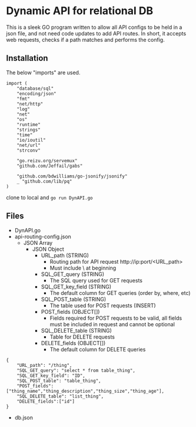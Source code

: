 # Dynamic API for relational DB

This is a sleek GO program written to allow all API configs to be held in a json file, and not need code updates to add API routes. In short, it accepts web requests, checks if a path matches and performs the config. 

## Installation

The below "imports" are used.

```
import (
	"database/sql"
	"encoding/json"
	"fmt"
	"net/http"
	"log"
	"net"
	"os"
	"runtime"
	"strings"
	"time"
	"io/ioutil"
	"net/url"
	"strconv"

	"go.reizu.org/servemux"
	"github.com/Jeffail/gabs"

	"github.com/bdwilliams/go-jsonify/jsonify"
	_ "github.com/lib/pq"
)
```
clone to local and ```go run DynAPI.go```

## Files

* DynAPI.go
* api-routing-config.json
	* JSON Array
        * JSON Object
            * URL_path (STRING)
                * Routing path for API request http://ip:port/<URL_path>
                * Must include \ at beginning
            * SQL_GET_query (STRING)
                * The SQL query used for GET requests
            * SQL_GET_key_field (STRING)
                * The default column for GET queries (order by, where, etc)
            * SQL_POST_table (STRING)
                * The table used for POST requests (INSERT)
            * POST_fields (OBJECT[])
                * Fields required for POST requests to be valid, all fields must be included in request and cannot be optional
            * SQL_DELETE_table (STRING)
                * Table for DELETE requests
            * DELETE_fields (OBJECT[])
                * The default column for DELETE queries


```    
{
    "URL_path": "/thing",
    "SQL_GET_query": "select * from table_thing",
    "SQL_GET_key_field": "ID",
    "SQL_POST_table": "table_thing",
    "POST_fields": ["thing_name","thing_description","thing_size","thing_age"],
    "SQL_DELETE_table": "list_thing",
    "DELETE_fields":["id"]
}
```
        

* db.json




